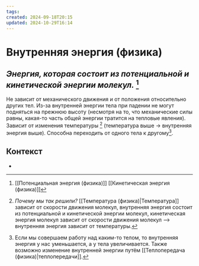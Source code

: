 ```yaml
---
tags: 
created: 2024-09-18T20:15
updated: 2024-10-29T16:14
---
```

# Внутренняя энергия (физика)

## ***Энергия, которая состоит из потенциальной и кинетической энергии молекул.*** [^5]
Не зависит от механического движения и от положения относительно других тел.
Из-за внутренней энергии тела при падении не могут подняться на прежнюю высоту (несмотря на то, что механические силы равны, какая-то часть общей энергии тратится на тепловые явления).
Зависит от изменения температуры [^6] (температура выше → внутренняя энергия выше).
Способна переходить от одного тела к другому[^7].


## Контекст
- 

[^6]: *Почему мы так решили?* 
[[Температура (физика)|Температура]] зависит от скорости движения молекул, внутренняя энергия состоит из потенциальной и кинетической энергии молекул, кинетическая энергия молекул зависит от скорости движения молекул –> внутренняя энергия зависит от температуры. 
[^5]: [[Потенциальная энергия (физика)]]
[[Кинетическая энергия (физика)]]
[^7]: Если мы совершаем работу над каким-то телом, то внутренняя энергия у нас уменьшается, а у тела увеличивается. Также возможно изменение внутренней энергии путём [[Теплопередача (физика)|теплопередачи]].